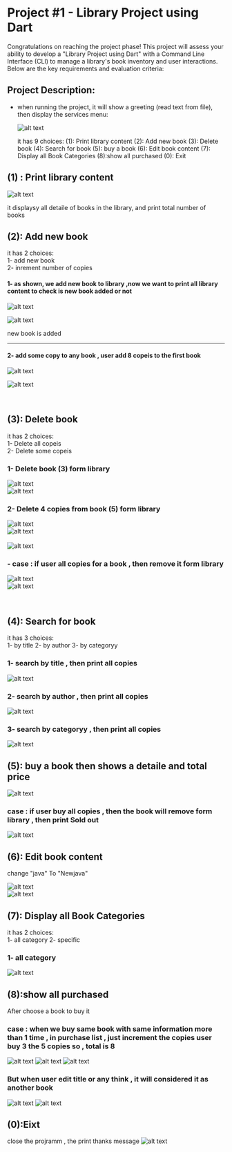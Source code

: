 # Project #1 - Library Project using Dart

Congratulations on reaching the project phase! This project will assess your ability to develop a "Library Project using Dart" with a Command Line Interface (CLI) to manage a library's book inventory and user interactions. Below are the key requirements and evaluation criteria:

## Project Description:
- when running the project, it will show a greeting (read text from file), then display the services menu:
  
  ![alt text](project1_aw2/Assets/1.png)

  it has 9 choices:
(1): Print library content (2): Add new book (3): Delete book (4): Search for book
(5): buy a book (6): Edit book content (7): Display all Book Categories (8):show all purchased (0): Exit


## (1) : Print library content
  ![alt text](project1_aw2/Assets/2.png)
  
  it displaysy all detaile of books in the library, and print total number of books         

  


## (2): Add new book
  it has 2 choices:         
  1- add new book       
  2- inrement number of copies
  
  #### 1- as shown, we add new book to library ,now we want to print all library content to check is new book added or not
  ![alt text](project1_aw2/Assets/3.png)
  
  ![alt text](project1_aw2/Assets/3.1.png)

  new book is added

  ---------------------------------------------------------

  #### 2- add some copy to any book , user add 8 copeis to the first book 
  ![alt text](project1_aw2/Assets/4.png)
  
  ![alt text](project1_aw2/Assets/4.1.png)       

<br />  
  
  ## (3): Delete book
  it has 2 choices:         
  1- Delete all copeis       
  2- Delete some copeis 
  
  ### 1- Delete book (3) form library
  ![alt text](project1_aw2/Assets/5.png)    
  ![alt text](project1_aw2/Assets/5.1.png)    


  ### 2- Delete 4 copies from book (5) form library
  ![alt text](project1_aw2/Assets/6.png)    
  ![alt text](project1_aw2/Assets/6.99.png)  
  <br />
  ![alt text](project1_aw2/Assets/6.1.png)   

  ### - case : if user all copies for a book , then remove it form library
  ![alt text](project1_aw2/Assets/6.2case.png)   
  ![alt text](project1_aw2/Assets/6.3.png)   

  <br />
  
  ## (4): Search for book
  it has 3 choices:         
  1- by title
  2- by author
  3- by categoryy

  ### 1- search by title , then print all copies 
  ![alt text](project1_aw2/Assets/7.1.png)
  
  ### 2- search by author , then print all copies 
  ![alt text](project1_aw2/Assets/7.2.png)   
  ### 3- search by categoryy , then print all copies 
  ![alt text](project1_aw2/Assets/7.3.png)  

  ## (5): buy a book then shows a detaile and total price
  ![alt text](project1_aw2/Assets/8buy.png)  
  
  ### case : if user buy all copies , then the book will remove form library , then print Sold out
  ![alt text](project1_aw2/Assets/8buy2.png)  

  
  ## (6): Edit book content
  
  change "java" To "Newjava"
  
  ![alt text](project1_aw2/Assets/9edit.png)  
  ![alt text](project1_aw2/Assets/9.1.png)  

  
  ## (7): Display all Book Categories
  
  it has 2 choices:         
  1- all category
  2- specific

  ### 1- all category
  ![alt text](project1_aw2/Assets/10.png)
  


  ## (8):show all purchased
  After choose a book to buy it 
  ### case : when we buy same book with same information more than 1 time , in purchase list , just increment the copies user buy 3 the 5 copies so , total is 8 
  ![alt text](project1_aw2/Assets/12.1merge.png)
  ![alt text](project1_aw2/Assets/12.2merge.png)
  ![alt text](project1_aw2/Assets/12.3merge.png)

  ### But when user edit title or any think , it will considered it as another book 
  ![alt text](project1_aw2/Assets/12.4merge.png)
  ![alt text](project1_aw2/Assets/12.5merge.png)

  
  ## (0):Eixt 
  close the projramm , the print thanks message 
  ![alt text](project1_aw2/Assets/16.png)
  




  
